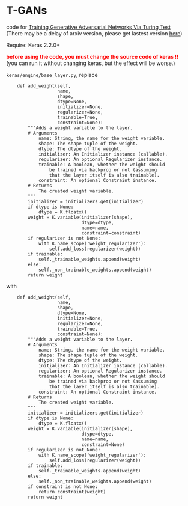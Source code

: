 # T-GANs

code for <a href="https://arxiv.org/abs/1810.10948">Training Generative Adversarial Networks Via Turing Test</a><br>
(There may be a delay of arxiv version, please get lastest version <a href="https://github.com/bojone/T-GANs/blob/master/paper%20-%20Training%20Generative%20Adversarial%20Networks%20Via%20Turing%20Test.pdf">here</a>)

Require: Keras 2.2.0+

<font color="red"><strong>before using the code, you must change the source code of keras !!</strong></font><br>
(you can run it without changing keras, but the effect will be worse.)

`keras/engine/base_layer.py`, replace

```
    def add_weight(self,
                   name,
                   shape,
                   dtype=None,
                   initializer=None,
                   regularizer=None,
                   trainable=True,
                   constraint=None):
        """Adds a weight variable to the layer.
        # Arguments
            name: String, the name for the weight variable.
            shape: The shape tuple of the weight.
            dtype: The dtype of the weight.
            initializer: An Initializer instance (callable).
            regularizer: An optional Regularizer instance.
            trainable: A boolean, whether the weight should
                be trained via backprop or not (assuming
                that the layer itself is also trainable).
            constraint: An optional Constraint instance.
        # Returns
            The created weight variable.
        """
        initializer = initializers.get(initializer)
        if dtype is None:
            dtype = K.floatx()
        weight = K.variable(initializer(shape),
                            dtype=dtype,
                            name=name,
                            constraint=constraint)
        if regularizer is not None:
            with K.name_scope('weight_regularizer'):
                self.add_loss(regularizer(weight))
        if trainable:
            self._trainable_weights.append(weight)
        else:
            self._non_trainable_weights.append(weight)
        return weight
```
with
```
    def add_weight(self,
                   name,
                   shape,
                   dtype=None,
                   initializer=None,
                   regularizer=None,
                   trainable=True,
                   constraint=None):
        """Adds a weight variable to the layer.
        # Arguments
            name: String, the name for the weight variable.
            shape: The shape tuple of the weight.
            dtype: The dtype of the weight.
            initializer: An Initializer instance (callable).
            regularizer: An optional Regularizer instance.
            trainable: A boolean, whether the weight should
                be trained via backprop or not (assuming
                that the layer itself is also trainable).
            constraint: An optional Constraint instance.
        # Returns
            The created weight variable.
        """
        initializer = initializers.get(initializer)
        if dtype is None:
            dtype = K.floatx()
        weight = K.variable(initializer(shape),
                            dtype=dtype,
                            name=name,
                            constraint=None)
        if regularizer is not None:
            with K.name_scope('weight_regularizer'):
                self.add_loss(regularizer(weight))
        if trainable:
            self._trainable_weights.append(weight)
        else:
            self._non_trainable_weights.append(weight)
        if constraint is not None:
            return constraint(weight)
        return weight
```  
